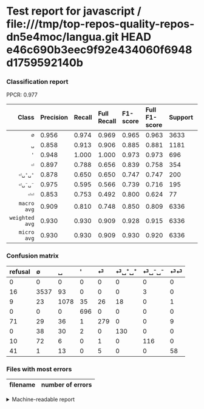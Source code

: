 # Test report for javascript / file:///tmp/top-repos-quality-repos-dn5e4moc/langua.git HEAD e46c690b3eec9f92e434060f6948d1759592140b

### Classification report

PPCR: 0.977

| Class | Precision | Recall | Full Recall | F1-score | Full F1-score | Support | Full Support | PPCR |
|------:|:----------|:-------|:------------|:---------|:---------|:--------|:-------------|:-----|
| `∅` | 0.956| 0.974| 0.969| 0.965| 0.963| 3633| 3649| 0.996 |
| `␣` | 0.858| 0.913| 0.906| 0.885| 0.881| 1181| 1190| 0.992 |
| `'` | 0.948| 1.000| 1.000| 0.973| 0.973| 696| 696| 1.000 |
| `⏎` | 0.897| 0.788| 0.656| 0.839| 0.758| 354| 425| 0.833 |
| `⏎␣⁺␣⁺` | 0.878| 0.650| 0.650| 0.747| 0.747| 200| 200| 1.000 |
| `⏎␣⁻␣⁻` | 0.975| 0.595| 0.566| 0.739| 0.716| 195| 205| 0.951 |
| `⏎⏎` | 0.853| 0.753| 0.492| 0.800| 0.624| 77| 118| 0.653 |
| `macro avg` | 0.909| 0.810| 0.748| 0.850| 0.809| 6336| 6483| 0.977 |
| `weighted avg` | 0.930| 0.930| 0.909| 0.928| 0.915| 6336| 6483| 0.977 |
| `micro avg` | 0.930| 0.930| 0.909| 0.930| 0.920| 6336| 6483| 0.977 |

### Confusion matrix

|refusal|  ∅| ␣| '| ⏎| ⏎␣⁺␣⁺| ⏎␣⁻␣⁻| ⏎⏎| 
|:---|:---|:---|:---|:---|:---|:---|:---|
|0 |0 |0 |0 |0 |0 |0 |0 |
|16 |3537 |93 |0 |0 |0 |3 |0 |
|9 |23 |1078 |35 |26 |18 |0 |1 |
|0 |0 |0 |696 |0 |0 |0 |0 |
|71 |29 |36 |1 |279 |0 |0 |9 |
|0 |38 |30 |2 |0 |130 |0 |0 |
|10 |72 |6 |0 |1 |0 |116 |0 |
|41 |1 |13 |0 |5 |0 |0 |58 |

### Files with most errors

| filename | number of errors|
|:----:|:-----|

<details>
    <summary>Machine-readable report</summary>
```json
{
  "cl_report": {"\u0027": {"f1-score": 0.9734265734265735, "precision": 0.9482288828337875, "recall": 1.0, "support": 696}, "macro avg": {"f1-score": 0.8496969666795201, "precision": 0.9093815233852736, "recall": 0.8103736390709457, "support": 6336}, "micro avg": {"f1-score": 0.930239898989899, "precision": 0.930239898989899, "recall": 0.930239898989899, "support": 6336}, "weighted avg": {"f1-score": 0.9278968424635949, "precision": 0.9304860554835825, "recall": 0.930239898989899, "support": 6336}, "\u2205": {"f1-score": 0.9646802127369426, "precision": 0.955945945945946, "recall": 0.9735755573905863, "support": 3633}, "\u23ce": {"f1-score": 0.8390977443609022, "precision": 0.8971061093247589, "recall": 0.788135593220339, "support": 354}, "\u23ce\u23ce": {"f1-score": 0.7999999999999999, "precision": 0.8529411764705882, "recall": 0.7532467532467533, "support": 77}, "\u23ce\u2423\u207a\u2423\u207a": {"f1-score": 0.7471264367816092, "precision": 0.8783783783783784, "recall": 0.65, "support": 200}, "\u23ce\u2423\u207b\u2423\u207b": {"f1-score": 0.7388535031847133, "precision": 0.9747899159663865, "recall": 0.5948717948717949, "support": 195}, "\u2423": {"f1-score": 0.8846942962659007, "precision": 0.85828025477707, "recall": 0.9127857747671465, "support": 1181}},
  "cl_report_full": {"\u0027": {"f1-score": 0.9734265734265735, "precision": 0.9482288828337875, "recall": 1.0, "support": 696}, "macro avg": {"f1-score": 0.8089185011263244, "precision": 0.9093815233852736, "recall": 0.7484340975429424, "support": 6483}, "micro avg": {"f1-score": 0.9195725095561276, "precision": 0.930239898989899, "recall": 0.9091469998457504, "support": 6483}, "weighted avg": {"f1-score": 0.9148377447722694, "precision": 0.9296610097376407, "recall": 0.9091469998457504, "support": 6483}, "\u2205": {"f1-score": 0.9625799428493672, "precision": 0.955945945945946, "recall": 0.9693066593587284, "support": 3649}, "\u23ce": {"f1-score": 0.7581521739130436, "precision": 0.8971061093247589, "recall": 0.6564705882352941, "support": 425}, "\u23ce\u23ce": {"f1-score": 0.6236559139784946, "precision": 0.8529411764705882, "recall": 0.4915254237288136, "support": 118}, "\u23ce\u2423\u207a\u2423\u207a": {"f1-score": 0.7471264367816092, "precision": 0.8783783783783784, "recall": 0.65, "support": 200}, "\u23ce\u2423\u207b\u2423\u207b": {"f1-score": 0.7160493827160492, "precision": 0.9747899159663865, "recall": 0.5658536585365853, "support": 205}, "\u2423": {"f1-score": 0.8814390842191332, "precision": 0.85828025477707, "recall": 0.9058823529411765, "support": 1190}},
  "ppcr": 0.977325312355391
}
```
</details>

